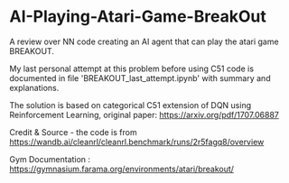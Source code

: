 # AI-Playing-Atari-Game-BreakOut
A review over NN code creating an AI agent that can play the atari game BREAKOUT.

My last personal attempt at this problem before using C51 code is documented in file 'BREAKOUT_last_attempt.ipynb' with summary and explanations.

The solution is based on categorical C51 extension of DQN using Reinforcement Learning, original paper: https://arxiv.org/pdf/1707.06887

Credit & Source - the code is from https://wandb.ai/cleanrl/cleanrl.benchmark/runs/2r5fagq8/overview

Gym Documentation : https://gymnasium.farama.org/environments/atari/breakout/

